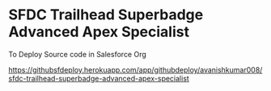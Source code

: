 # SFDC Trailhead Superbadge Advanced Apex Specialist

To Deploy Source code in Salesforce Org

https://githubsfdeploy.herokuapp.com/app/githubdeploy/avanishkumar008/sfdc-trailhead-superbadge-advanced-apex-specialist

